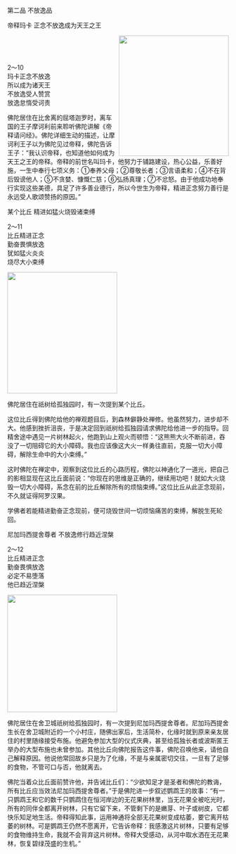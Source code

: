 第二品 不放逸品

帝释玛卡 正念不放逸成为天王之王

<div class="e2">
<img src="images/fjj-11-1.jpg" width="250" height="274" align="right"/>
<div>
<p>&nbsp;</p> <p>&nbsp;</p> <p>2～10<br>
 玛卡正念不放逸<br>
 所以成为诸天王<br>
 不放逸受人赞赏<br>
 放逸怠惰受诃责</p>
</div>
</div>

佛陀居住在比舍离的屈塔迦罗时，离车国的王子摩诃利前来聆听佛陀讲解《帝释请问经》。佛陀详细生动的描述，让摩诃利王子以为佛陀见过帝释，佛陀告诉王子：“我认识帝释，也知道他如何成为天王之王的帝释。帝释的前世名叫玛卡，他努力于铺路建设，热心公益，乐善好施，一生中奉行七项义务：①奉养父母；②尊敬长者；③言语柔和；④不在背后毁谤他人；⑤不贪婪、慷慨仁慈；⑥弘扬真理；⑦不忿怒。由于他成功地奉行实现这些美德，具足了许多善业德行，所以今世生为帝释，精进正念努力善行是永远受人歌颂赞扬的原因。”



某个比丘 精进如猛火烧毁诸束缚

<div class="e2">
<div>
<p></p> <p>2～11<br>
 比丘精进正念<br>
 勤奋畏惧放逸<br>
 犹如猛火炎炎<br>
 烧尽大小束缚</p>
</div>
<img src="images/fjj-11-2.jpg" width="250" height="276"/>
</div>

佛陀居住在祇树给孤独园时，有一次提到某个比丘。

这位比丘得到佛陀给他的禅观题目后，到森林僻静处禅修。他虽然努力，进步却不大。他感到挫折沮丧，于是决定回到祇树给孤独园请求佛陀给他进一步的指导。回精舍途中遇见一片树林起火，他跑到山上观火而顿悟：“这熊熊大火不断前进，吞没了一切阻碍它的大小障碍。我也应该像这大火一样勇往直前，克服一切大小障碍，解除生命中的大小束缚。”

这时佛陀在禅定中，观察到这位比丘的心路历程，佛陀以神通化了一道光，把自己的影相显现在这比丘面前说：“你现在的思维是正确的，继续用功吧！就如大火烧毁一切大小障碍，系念在前的比丘解除所有的烦恼束缚。”这位比丘从此正念现前，不久就证得阿罗汉果。

学佛者若能精进勤奋正念现前，便可烧毁世间一切烦恼痛苦的束缚，解脱生死轮回。

尼加玛西提舍尊者 不放逸修行趋近涅槃

<div class="e2">
<div>
<p></p> <p>2～12<br>
 比丘精进正念<br>
 勤奋畏惧放逸<br>
 必定不易堕落<br>
 他已趋近涅槃</p>
</div>
<img src="images/fjj-11-3.jpg" width="250" height="267"/>
</div>

佛陀居住在舍卫城祇树给孤独园时，有一次提到尼加玛西提舍尊者。尼加玛西提舍生长在舍卫城附近的一个小村庄，随佛出家后，生活简朴，化缘时就到原来亲友居住的村里随缘接受布施。他避免参加大型的仪式庆典，甚至给孤独长者或波斯匿王举办的大型布施也未曾参加。其他比丘向佛陀报告这件事，佛陀召唤他来，请他自己解释原因。他说他常回故乡只是为了化缘，不是与亲属密切交往，一旦有了足够的食物，不管可口与否，他就离去。

佛陀当着众比丘面前赞许他，并告诫比丘们：“少欲知足才是圣者和佛陀的教诲，所有比丘应当效法尼加玛西提舍尊者。”于是佛陀进一步叙述鹦鹉王的故事：“有一只鹦鹉王和它的数千只鹦鹉住在恒河岸边的无花果树林里，当无花果全被吃光时，所有的同伴全都离开树林，只有它留下来，不管剩下的是嫩芽、叶子或树皮，它都快乐知足地生活。帝释得知此事，运用神通将全部无花果树变成枯萎，要它离开枯萎的树林。可是鹦鹉王仍然不愿离开，它告诉帝释：我感激这片树林，只要有足够的食物维持生命，我就不会背弃这片树林。帝释大受感动，从河中取水洒在无花果林，恢复碧绿茂盛的生机。”
